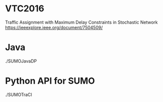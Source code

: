 # VTC2016
Traffic Assignment with Maximum Delay Constraints in Stochastic Network
https://ieeexplore.ieee.org/document/7504509/

# Java
./SUMOJavaDP

# Python API for SUMO
./SUMOTraCI


